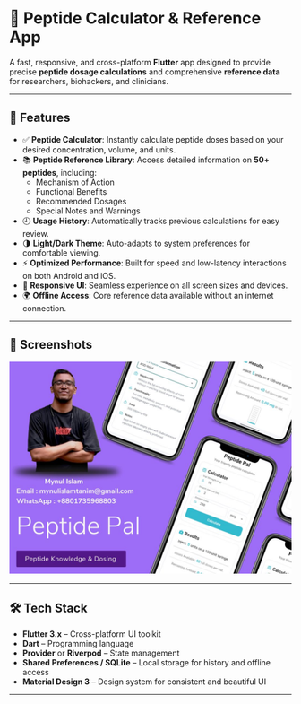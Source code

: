 # 🧪 Peptide Calculator & Reference App

A fast, responsive, and cross-platform **Flutter** app designed to provide precise **peptide dosage calculations** and comprehensive **reference data** for researchers, biohackers, and clinicians.

---

## 🚀 Features

- ✅ **Peptide Calculator**: Instantly calculate peptide doses based on your desired concentration, volume, and units.  
- 📚 **Peptide Reference Library**: Access detailed information on **50+ peptides**, including:
  - Mechanism of Action  
  - Functional Benefits  
  - Recommended Dosages  
  - Special Notes and Warnings  
- 🕘 **Usage History**: Automatically tracks previous calculations for easy review.  
- 🌗 **Light/Dark Theme**: Auto-adapts to system preferences for comfortable viewing.  
- ⚡ **Optimized Performance**: Built for speed and low-latency interactions on both Android and iOS.  
- 📱 **Responsive UI**: Seamless experience on all screen sizes and devices.  
- 🌍 **Offline Access**: Core reference data available without an internet connection.  

---

## 📸 Screenshots

![Calculator Screen](assets/screenshots/Peptide%20Pal.jpg)

---

## 🛠 Tech Stack

- **Flutter 3.x** – Cross-platform UI toolkit  
- **Dart** – Programming language  
- **Provider** or **Riverpod** – State management  
- **Shared Preferences / SQLite** – Local storage for history and offline access  
- **Material Design 3** – Design system for consistent and beautiful UI  

---

